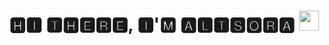 <h1 align="center">🅷🅸 🆃🅷🅴🆁🅴, 🅸'🅼 🅰🅻🆃🆂🅾🆁🅰
<img src="https://github.com/blackcater/blackcater/raw/main/images/Hi.gif" height="32"/>
</h1>


<!--
**altsora/altsora** is a ✨ _special_ ✨ repository because its `README.md` (this file) appears on your GitHub profile.

Here are some ideas to get you started:

- 🔭 I’m currently working on ...
- 🌱 I’m currently learning ...
- 👯 I’m looking to collaborate on ...
- 🤔 I’m looking for help with ...
- 💬 Ask me about ...
- 📫 How to reach me: ...
- 😄 Pronouns: ...
- ⚡ Fun fact: ...
-->
